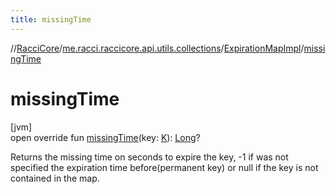 ```yaml
---
title: missingTime
---
```

//[RacciCore](../../../index.html)/[me.racci.raccicore.api.utils.collections](../index.html)/[ExpirationMapImpl](index.html)/[missingTime](missing-time.html)



# missingTime



[jvm]\
open override fun [missingTime](missing-time.html)(key: [K](index.html)): [Long](https://kotlinlang.org/api/latest/jvm/stdlib/kotlin/-long/index.html)?



Returns the missing time on seconds to expire the key, -1 if was not specified the expiration time before(permanent key) or null if the key is not contained in the map.




